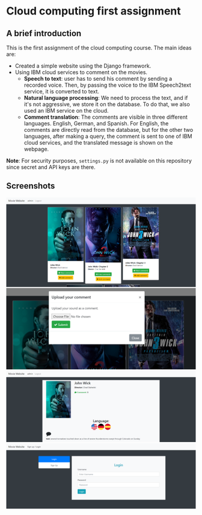 # Cloud computing first assignment
## A brief introduction
This is the first assignment of the cloud computing course. The main ideas are:
- Created a simple website using the Django framework.
- Using IBM cloud services to comment on the movies.
   - **Speech to text**: user has to send his comment by sending a recorded voice. Then, by passing the voice to the IBM
     Speech2text service, it is converted to text.
   - **Natural language processing**: We need to process the text, and if it's not aggressive, we store it on the
     database. To do that, we also used an IBM service on the cloud.
   - **Comment translation**: The comments are visible in three different languages. English, German, and Spanish. For
    English, the comments are directly read from the database, but for the other two languages, after making a query, the 
    comment is sent to one of IBM cloud services, and the translated message is shown on the webpage. 
     
**Note**: For security purposes, `settings.py` is not available on this repository since secret and API keys are there. 
## Screenshots
![page1](assets/page1.png)
![page2](assets/page2.png)
![page3](assets/page3.png)
![page4](assets/page4.png)
